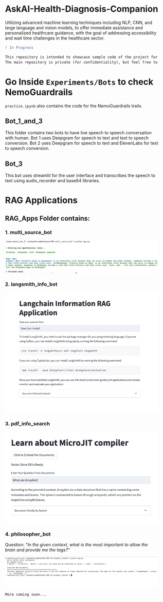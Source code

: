 # AskAI-Health-Diagnosis-Companion
Utilizing advanced machine learning techniques including NLP, CNN, and large language and vision models, to offer immediate assistance and personalized healthcare guidance, with the goal of addressing accessibility and wait time challenges in the healthcare sector.

```diff
! In Progress
```


```diff
This repository is intended to showcase sample code of the project for public presentation.
The main repository is private (for confidentiality), but feel free to request the project architecture.
```




# Go Inside `Experiments/Bots` to check NemoGuardrails

`practice.ipynb` also contains the code for the NemoGuardrails trails.

## Bot_1_and_3
This folder contains two bots to have live speech to speech conversation with human.
Bot 1 uses Deepgram for speech to text and text to speech conversion.
Bot 2 uses Deepgram for speech to text and ElevenLabs for text to speech conversion.

## Bot_3
This bot uses streamlit for the user interface and transcribes the speech to text using audio_recorder and base64 libraries.




# RAG Applications


## RAG_Apps Folder contains:

### 1. multi_source_bot
![image](Experiments/Bots/RAG_Apps/multi_source_bot/demo_pictures/msd.png)

### 2. langsmith_info_bot
![image](Experiments/Bots/RAG_Apps/langsmith_info_bot/demo_pictures/lansi.png)
### 3. pdf_info_search
![image](Experiments/Bots/RAG_Apps/pdf_info_search/demo_pictures/pdf_demo.png)


### 4. philosopher_bot
Question: *"In the given context, what is the most important to allow the brain and provide me the tags?"*

![image](Experiments/Bots/RAG_Apps/philosopher_chatbot/demo_pictures/phil_bot.png)


```diff
More coming soon...
```